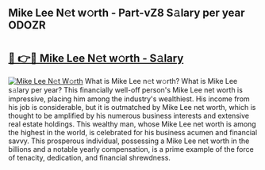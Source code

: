 ## Mike Lee N𝚎t w𝚘rth - Part-vZ8 S𝚊lary per year ODOZR

# <h2><a href="http://gc34o7n.nevu.top/?p=Mike+Lee">🔗 👉🔴 Mike Lee N𝚎t w𝚘rth - S𝚊lary</a></h2>

[![Mike Lee N𝚎t W𝚘rth](https://i.imgur.com/Oavwk0R.jpeg)](http://gc34o7n.nevu.top/?p=Mike+Lee)
What is Mike Lee n𝚎t w𝚘rth? What is Mike Lee s𝚊lary per year?
This financially well-off person's Mike Lee net worth is impressive, placing him among the industry's wealthiest. His income from his job is considerable, but it is outmatched by Mike Lee net worth, which is thought to be amplified by his numerous business interests and extensive real estate holdings. This wealthy man, whose Mike Lee net worth is among the highest in the world, is celebrated for his business acumen and financial savvy. This prosperous individual, possessing a Mike Lee net worth in the billions and a notable yearly compensation, is a prime example of the force of tenacity, dedication, and financial shrewdness.
